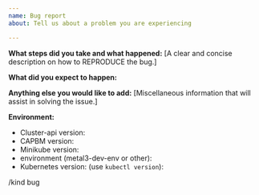 ```yaml
---
name: Bug report
about: Tell us about a problem you are experiencing

---
```


**What steps did you take and what happened:**
[A clear and concise description on how to REPRODUCE the bug.]


**What did you expect to happen:**


**Anything else you would like to add:**
[Miscellaneous information that will assist in solving the issue.]


**Environment:**

- Cluster-api version:
- CAPBM version:
- Minikube version:
- environment (metal3-dev-env or other):
- Kubernetes version: (use `kubectl version`):

/kind bug
